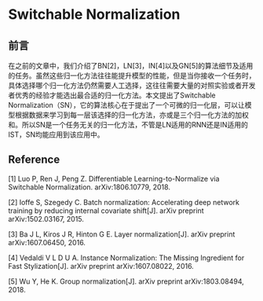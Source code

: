 # Switchable Normalization

## 前言

在之前的文章中，我们介绍了BN[2]，LN[3]，IN[4]以及GN[5]的算法细节及适用的任务。虽然这些归一化方法往往能提升模型的性能，但是当你接收一个任务时，具体选择哪个归一化方法仍然需要人工选择，这往往需要大量的对照实验或者开发者优秀的经验才能选出最合适的归一化方法。本文提出了Switchable Normalization（SN），它的算法核心在于提出了一个可微的归一化层，可以让模型根据数据来学习到每一层该选择的归一化方法，亦或是三个归一化方法的加权和。所以SN是一个任务无关的归一化方法，不管是LN适用的RNN还是IN适用的IST，SN均能应用到该应用中。

## Reference

[1] Luo P, Ren J, Peng Z. Differentiable Learning-to-Normalize via Switchable Normalization. arXiv:1806.10779, 2018.

[2] Ioffe S, Szegedy C. Batch normalization: Accelerating deep network training by reducing internal covariate shift[J]. arXiv preprint arXiv:1502.03167, 2015.

[3] Ba J L, Kiros J R, Hinton G E. Layer normalization[J]. arXiv preprint arXiv:1607.06450, 2016.

[4] Vedaldi V L D U A. Instance Normalization: The Missing Ingredient for Fast Stylization[J]. arXiv preprint arXiv:1607.08022, 2016.

[5] Wu Y, He K. Group normalization[J]. arXiv preprint arXiv:1803.08494, 2018.